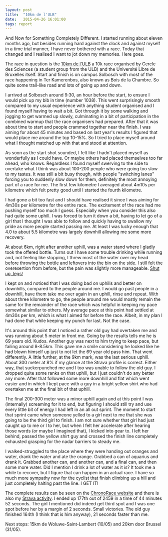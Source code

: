```yaml
---
layout: post
title:  "10km de l'ULB"
date:   2015-04-26 16:01:00
tags: report
---
```


And Now for Something Completely Different. I started running about eleven
months ago, but besides running hard against the clock and against myself in a
time trial manner, I have never bothered with a race. Today that changed and I
realised I want to jot down my memories. Here goes.

The race in question is the [10km de l'ULB](http://www.10kmulb.org/) a 10k race
organised by Cercle des Sciences (a student group from the ULB) and the
Université Libre de Bruxelles itself. Start and finish is on campus Solbosch
with most of the race happening in Ter Kamerenbos, also known as Bois de la
Chambre. So quite some trail-like road and lots of going up and down.

I arrived at Solbosch around 9:30, an hour before the start, to ensure I would
pick up my bib in time (number 1038). This went surprisingly smooth compared to
my usual experience with anything student organised and I found myself having
to wait a bit. Got through it by some walking and jogging to get warmed up
slowly, culminating in a bit of participation in the combined warmup that the
race organisers had prepared. After that it was about time to start and people
crammed together near the finish. I was aiming for about 45 minutes and based
on last year's results I figured that would place me around the top 10-15%. So
I tried to place myself around what I thought matched up with that and stood at
attention.

As soon as the start shot sounded, I felt like I hadn't placed myself as
wonderfully as I could have. Or maybe others had placed themselves too far
ahead, who knows. Regardless I found myself swerving to the side to overtake
what I think was about 100-200 people who were going too slow to my tastes. It
was still a bit busy though, with people "switching lanes" forcing you to
suddenly slow down for them, definitely the most annoying part of a race for
me. The first few kilometre I averaged about 4m10s per kilometre which felt
pretty good until I started the fourth kilometre.

I had gone a bit too fast and I should have realised it since I was aiming for
4m30s per kilometre for the entire race. The excitement of the race had me
pushing myself too much I guess. Especially when you consider this also had
quite some uphill. I was forced to turn it down a bit, having to let go of a
girl that I thought I was able to follow and quickly having to swallow my pride
as more people started passing me. At least I was lucky enough that 4.0 to
about 5.5 kilometre was largely downhill allowing me some more recovery.

At about 6km, right after another uphill, was a water stand where I gladly took
the offered bottle. Turns out I have some trouble drinking while running and,
not feeling like stopping, I threw most of the water over my head before
throwing the bottle and leftovers into the bin on the side. I still felt the
overexertion from before, but the pain was slightly more manageable.
[Shut up, legs!](https://www.youtube.com/watch?v=RahvWjoU9Xc)

I kept on and noticed that I was doing bad on uphills and better on downhills,
compared to the people around me. I would go past people in a downhill, have
them take me over again in an uphill, rinse and repeat. With about three
kilometre to go, the people around me would mostly remain the same for the
remainder of the race which was helpful in keeping my pace somewhat similar to
others. My average pace at this point had settled at 4m30s per km, which is
what I aimed for before the race. Albeit, in my plan I had done that while
keeping my punch for last. Not the case.

It's around this point that I noticed a rather old guy had overtaken me and was
running about 5 meter in front me. Going by the results tells me he is 69 years
old. Kudos. Another guy was next to him trying to keep pace, but failing around
8-8.5km. This gave me a smile considering he looked like he had blown himself
up just to not let the 69 year old pass him. That went differently. A little
further, at the 9km mark, was the last serious uphill. About 300 meter at 8% if
my glance at the Strava profile is correct. Either way, that suckerpunched me
and I too was unable to follow the old guy. I dropped quite some ranks on that
uphill, but I just couldn't do any better any more. After that followed some
more downhill and flat which went easier and in which I kept pace with a guy in
a bright yellow shirt who had overtaken me at the final bit of that uphill.

The final 200-300 meter was a minor uphill again and at this point I was
(internally) screaming for it to end, but figuring I should still try and use
every little bit of energy I had left in an all out sprint. The moment to start
that sprint came when someone yelled to a girl next to me that she was going to
be the third girl to finish. I am not sure whether that girl had just caught up
to me or I to her, but when I felt her accelerate after hearing those words (or
maybe I imagined that), I kicked into gear to. I left her behind, passed the
yellow shirt guy and crossed the finish line completely exhausted grasping for
the nadar barriers to steady me.

I walked-struggled to the place where they were handing out oranges and water,
drank the water and ate the orange. Grabbed a can of aquarius and drank it.
Grabbed another can, and another can, and a final can, and then some more
water. Did I mention I drink a lot of water as it is? It took me a while to
recover, but I figure that can happen in an actual race. I have so much more
sympathy now for the cyclist that finish climbing up a hill and just completely
halting past the line. I GET IT!

The complete results can be seen on the [ChronoRace
website](https://www.chronorace.be/classements/classement.aspx?eventId=1138247937826670&mode=large&IdClassement=11573&srch=&scope=All&page=0)
and there is also my [Strava
activity](http://www.strava.com/activities/292808895). I ended up 177th out of
2459 in a time of 44 minutes 52 seconds. The girl I mentioned did indeed get
third spot and I was one spot before her by a margin of 2 seconds. Small
victories. The old guy finished 164th (I think that is him anyway), 21 seconds
faster than me.

Next stops: 15km de Woluwe-Saint-Lambert (10/05) and 20km door Brussel (31/05).
